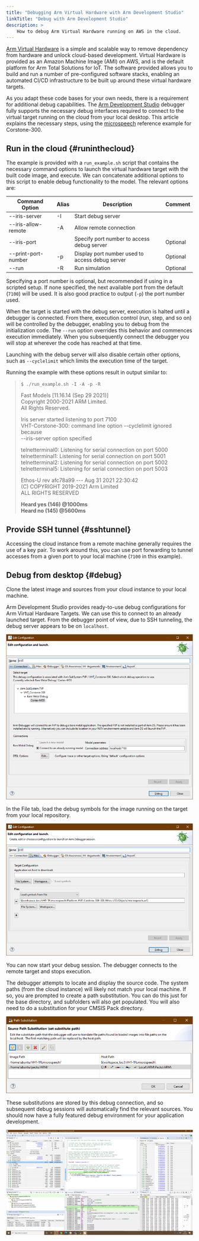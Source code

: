 ```yaml
---
title: "Debugging Arm Virtual Hardware with Arm Development Studio"
linkTitle: "Debug with Arm Development Studio"
description: >
    How to debug Arm Virtual Hardware running on AWS in the cloud.
---
```

[Arm Virtual Hardware](https://avh.arm.com/) is a simple and scalable way to remove dependency from hardware and unlock cloud-based development. Virtual Hardware is provided as an Amazon Machine Image (AMI) on AWS, and is the default platform for Arm Total Solutions for IoT. The software provided allows you to build and run a number of pre-configured software stacks, enabling an automated CI/CD infrastructure to be built up around these virtual hardware targets.

As you adapt these code bases for your own needs, there is a requirement for additional debug capabilities. The [Arm Development Studio](https://developer.arm.com/Tools%20and%20Software/Arm%20Development%20Studio) debugger fully supports the necessary debug interfaces required to connect to the virtual target running on the cloud from your local desktop. This article explains the necessary steps, using the [microspeech](https://github.com/ARM-software/AVH-TFLmicrospeech) reference example for Corstone-300.

## Run in the cloud {#runinthecloud}

The example is provided with a `run_example.sh` script that contains the necessary command options to launch the virtual hardware target with the built code image, and execute. We can concatenate additional options to this script to enable debug functionality to the model. The relevant options are:

| Command Option | Alias | Description | Comment |
| ----------- | ----------- | ----------- | ----------- |
| --iris-server | -I | Start debug server | | 
| --iris-allow-remote | -A | Allow remote connection | | 
| --iris-port <PORT> | | Specify port number to access debug server | Optional | 
| --print-port-number | -p | Display port number used to access debug server | Optional | 
| --run | -R | Run simulation | Optional | 

Specifying a port number is optional, but recommended if using in a scripted setup. If none specified, the next available port from the default (`7100`) will be used. It is also good practice to output (`-p`) the port number used.

When the target is started with the debug server, execution is halted until a debugger is connected. From there, execution control (run, step, and so on) will be controlled by the debugger, enabling you to debug from the initialization code. The `--run` option overrides this behavior and commences execution immediately. When you subsequently connect the debugger you will stop at wherever the code has reached at that time.

Launching with the debug server will also disable certain other options, such as `--cyclelimit` which limits the execution time of the target.

Running the example with these options result in output similar to:

> `$ ./run_example.sh -I -A -p -R`
>
> Fast Models [11.16.14 (Sep 29 2021)]\
> Copyright 2000-2021 ARM Limited.\
> All Rights Reserved.
>
> Iris server started listening to port 7100\
> VHT-Corstone-300: command line option --cyclelimit ignored because\
> --iris-server option specified
>
> telnetterminal0: Listening for serial connection on port 5000\
> telnetterminal1: Listening for serial connection on port 5001\
> telnetterminal2: Listening for serial connection on port 5002\
> telnetterminal5: Listening for serial connection on port 5003
> 
> Ethos-U rev afc78a99 --- Aug 31 2021 22:30:42\
> (C) COPYRIGHT 2019-2021 Arm Limited\
> ALL RIGHTS RESERVED
> 
> **Heard yes (146) @1000ms**\
> **Heard no (145) @5600ms**

## Provide SSH tunnel {#sshtunnel}

Accessing the cloud instance from a remote machine generally requires the use of a key pair. To work around this, you can use port forwarding to tunnel accesses from a given port to your local machine (`7100` in this example).

## Debug from desktop {#debug}

Clone the latest image and sources from your cloud instance to your local machine.

Arm Development Studio provides ready-to-use debug configurations for Arm Virtual Hardware Targets. We can use this to connect to an already launched target. From the debugger point of view, due to SSH tunneling, the debug server appears to be on `localhost`.

![Debug Configurations pane](debug_config1.png "Specify debug port address")

In the File tab, load the debug symbols for the image running on the target from your local repository.

![Debug Configurations pane](debug_config2b.png "Load debug symbols")

You can now start your debug session. The debugger connects to the remote target and stops execution.

The debugger attempts to locate and display the source code. The system paths (from the cloud instance) will likely not match your local machine. If so, you are prompted to create a path substitution. You can do this just for the base directory, and subfolders will also get populated. You will also need to do a substitution for your CMSIS Pack directory.

![Set path substitution](path-substitution2.png "Path substitution")

These substitutions are stored by this debug connection, and so subsequent debug sessions will automatically find the relevant sources. You should now have a fully featured debug environment for your application development.

![Arm Debugger](debug_session.png "Debug of Arm Virtual Hardware")
